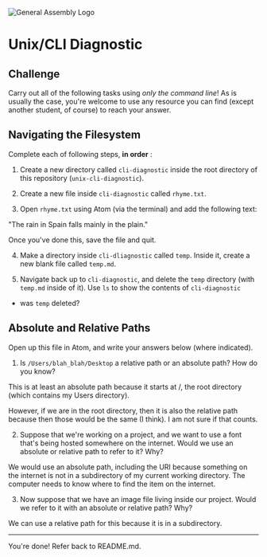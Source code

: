 ![General Assembly Logo](http://i.imgur.com/ke8USTq.png)

# Unix/CLI Diagnostic

## Challenge

Carry out all of the following tasks using _only the command line_! As is
usually the case, you're welcome to use any resource you can find (except
another student, of course) to reach your answer.

## Navigating the Filesystem

Complete each of following steps, **in order** :

1.  Create a new directory called `cli-diagnostic` inside the root directory of
this repository (`unix-cli-diagnostic`).

2.  Create a new file inside `cli-diagnostic` called `rhyme.txt`.

3.  Open `rhyme.txt` using Atom (via the terminal) and add the following text:

 "The rain in Spain falls mainly in the plain."

 Once you've done this, save the file and quit.

4.  Make a directory inside `cli-dliagnostic` called `temp`.
Inside it, create a new blank file called `temp.md`.

5.  Navigate back up to `cli-diagnostic`, and delete the `temp` directory (with
`temp.md` inside of it). Use `ls` to show the contents of `cli-diagnostic`
- was `temp` deleted?

## Absolute and Relative Paths

Open up this file in Atom, and write your answers below (where indicated).

1.  Is `/Users/blah_blah/Desktop` a relative path or an absolute path?
How do you know?

 <!-- Answer Starts Here -->
This is at least an absolute path because it starts at /, the root directory
(which contains my Users directory).

However, if we are in the root directory, then it is also the relative path
because then those would be the same (I think). I am not sure if that counts.

<!-- Answer Ends Here -->

2.  Suppose that we're working on a project, and we want to use a font that's
being hosted somewhere on the internet.
Would we use an absolute or relative path to refer to it? Why?

 <!-- Answer Starts Here -->
We would use an absolute path, including the URI because something on the
internet is not in a subdirectory of my current working directory. The computer
needs to know where to find the item on the internet.
 <!-- Answer Ends Here -->

3.  Now suppose that we have an image file living inside our project.
Would we refer to it with an absolute or relative path? Why?

 <!-- Answer Starts Here -->
We can use a relative path for this because it is in a subdirectory.
 <!-- Answer Ends Here -->

<hr>

You're done! Refer back to README.md.
